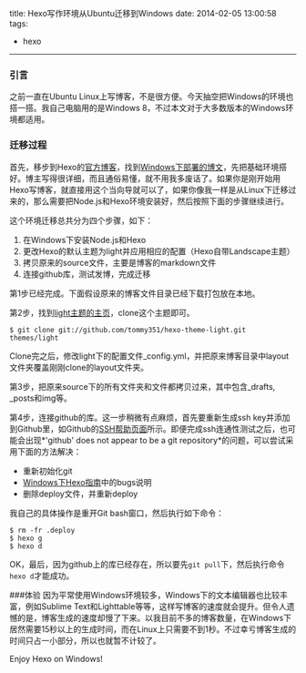 title: Hexo写作环境从Ubuntu迁移到Windows
date: 2014-02-05 13:00:58
tags:
 - hexo
---

### 引言
之前一直在Ubuntu Linux上写博客，不是很方便。今天抽空把Windows的环境也搭一搭。我自己电脑用的是Windows 8，不过本文对于大多数版本的Windows环境都适用。

### 迁移过程
首先，移步到Hexo的[官方博客](http://zipperary.com/categories/hexo/)，找到[Windows下部署的博文](http://zipperary.com/2013/05/28/hexo-guide-2/)，先把基础环境搭好。博主写得很详细，而且通俗易懂，就不用我多废话了。如果你是刚开始用Hexo写博客，就直接用这个当向导就可以了，如果你像我一样是从Linux下迁移过来的，那么需要把Node.js和Hexo环境安装好，然后按照下面的步骤继续进行。

<!-- more -->

这个环境迁移总共分为四个步骤，如下：

1. 在Windows下安装Node.js和Hexo
2. 更改Hexo的默认主题为light并应用相应的配置（Hexo自带Landscape主题）
3. 拷贝原来的source文件，主要是博客的markdown文件
4. 连接github库，测试发博，完成迁移

第1步已经完成。下面假设原来的博客文件目录已经下载打包放在本地。

第2步，找到[light主题的主页](https://github.com/hexojs/hexo-theme-light)，clone这个主题即可。

```
$ git clone git://github.com/tommy351/hexo-theme-light.git themes/light
```

Clone完之后，修改light下的配置文件_config.yml，并把原来博客目录中layout文件夹覆盖刚刚clone的layout文件夹。

第3步，把原来source下的所有文件夹和文件都拷贝过来，其中包含_drafts, _posts和img等。

第4步，连接github的库。这一步稍微有点麻烦，首先要重新生成ssh key并添加到Github里，如Github的[SSH帮助页面](https://help.github.com/articles/generating-ssh-keys)所示。即便完成ssh连通性测试之后，也可能会出现*'github' does not appear to be a git repository*的问题，可以尝试采用下面的方法解决：

 - 重新初始化git
 - [Windows下Hexo指南](http://zipperary.com/2013/05/28/hexo-guide-2/)中的bugs说明
 - 删除deploy文件，并重新deploy

我自己的具体操作是重开Git bash窗口，然后执行如下命令：
```
$ rm -fr .deploy
$ hexo g
$ hexo d
```

OK，最后，因为github上的库已经存在，所以要先`git pull`下，然后执行命令`hexo d`才能成功。

###体验
因为平常使用Windows环境较多，Windows下的文本编辑器也比较丰富，例如Sublime Text和Lighttable等等，这样写博客的速度就会提升。但令人遗憾的是，博客生成的速度却慢了下来。以我目前不多的博客数量，在Windows下居然需要15秒以上的生成时间，而在Linux上只需要不到1秒。不过幸亏博客生成的时间只占一小部分，所以也就暂不计较了。

Enjoy Hexo on Windows!